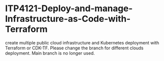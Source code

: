# ITP4121-Deploy-and-manage-Infrastructure-as-Code-with-Terraform
 create multiple public cloud infrastructure and Kubernetes deployment with Terraform or CDK-TF.
 Please change the branch for different clouds deployment.
 Main branch is no longer used.